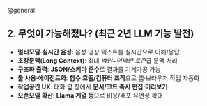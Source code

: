 @general

## 2. 무엇이 가능해졌나? (최근 2년 LLM 기능 발전)

- **멀티모달·실시간 음성**: 음성·영상·텍스트를 실시간으로 이해/응답
- **초장문맥(Long Context)**: 최대 *백만~이백만 토큰*급 문맥 처리
- **구조화 출력**: **JSON/스키마 준수**로 결과를 기계가공 가능
- **툴 사용·에이전트화**: **함수 호출/컴퓨터 조작**으로 앱·브라우저 작업 자동화
- **작업공간 UX**: 대화 옆 창에서 **문서/코드 즉시 편집·미리보기**
- **오픈모델 확산**: **Llama 계열 등**으로 비용/배포 유연성 확대
